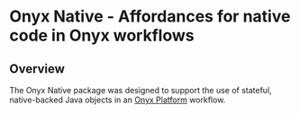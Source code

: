 # Onyx Native - Affordances for native code in Onyx workflows

## Overview

The Onyx Native package was designed to support the use of stateful,
native-backed Java objects in an [Onyx Platform](https://onyxplatform.org) workflow.

